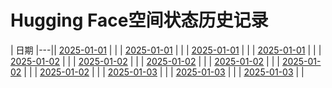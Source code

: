 # Hugging Face空间状态历史记录

| 日期 
|---|| [2025-01-01](https://github.com/ACRoota/HF-Space-Helper/commits/391559823b686c896148e99d040d4af02e71fefa/docs/index.html) |  |
| [2025-01-01](https://github.com/ACRoota/HF-Space-Helper/commits/5af2095624214dc597d7989fb617d25f023508fc/docs/index.html) |  |
| [2025-01-01](https://github.com/ACRoota/HF-Space-Helper/commits/47d35c7278128e9c0a56f7620980f45acbb4aa21/docs/index.html) |  |
| [2025-01-01](https://github.com/ACRoota/HF-Space-Helper/commits/433d58815871c0438b91f034a0c2233be2b5e2c2/docs/index.html) |  |
| [2025-01-02](https://github.com/ACRoota/HF-Space-Helper/commits/1b130cec1bc2c4509a9cd6894a6753cc01aeba94/docs/index.html) |  |
| [2025-01-02](https://github.com/ACRoota/HF-Space-Helper/commits/e51d502f7e49dad8c3b2c6729613ec188e2c4798/docs/index.html) |  |
| [2025-01-02](https://github.com/ACRoota/HF-Space-Helper/commits/dfaa6891fff39d6aeefb58535c656f051488cc89/docs/index.html) |  |
| [2025-01-02](https://github.com/ACRoota/HF-Space-Helper/commits/a1ef98b9f8b60aa00b278ae83a3cb2fd1fa16490/docs/index.html) |  |
| [2025-01-02](https://github.com/ACRoota/HF-Space-Helper/commits/ba4f837a5348523a148b7e5998705243d9aeda14/docs/index.html) |  |
| [2025-01-02](https://github.com/ACRoota/HF-Space-Helper/commits/a7f581cd2258ec7a460b04507fcdee3678dca0a4/docs/index.html) |  |
| [2025-01-03](https://github.com/ACRoota/HF-Space-Helper/commits/e747a6f3852aade03e7690148b8ebf4fa85465a5/docs/index.html) |  |
| [2025-01-03](https://github.com/ACRoota/HF-Space-Helper/commits/25a008c2b4ac2c668e8f8b678ff7e386cc70f92a/docs/index.html) |  |
| [2025-01-03](https://github.com/ACRoota/HF-Space-Helper/commits/6d28a84e0d1975808325156f15f96d04440dba59/docs/index.html) |  |
